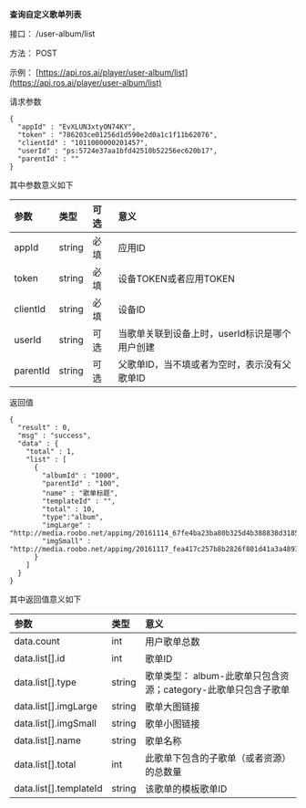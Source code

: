 **查询自定义歌单列表**

接口： /user-album/list

方法： POST

示例： [https://api.ros.ai/player/user-album/list](https://api.ros.ai/player/user-album/list)

请求参数

```
{
  "appId" : "EvXLUN3xtyON74KY",
  "token" : "786203ce01256d1d590e2d0a1c1f11b62076",
  "clientId" : "1011000000201457",
  "userId" : "ps:5724e37aa1bfd42510b52256ec620b17",
  "parentId" : ""
}
```

其中参数意义如下

| 参数 | 类型 | 可选 | 意义 |
| :--- | :--- | :--- | :--- |
| appId | string | 必填 | 应用ID |
| token | string | 必填 | 设备TOKEN或者应用TOKEN |
| clientId | string | 必填 | 设备ID |
| userId | string | 可选 | 当歌单关联到设备上时，userId标识是哪个用户创建 |
| parentId | string | 可选 | 父歌单ID，当不填或者为空时，表示没有父歌单ID |

返回值

```
{
  "result" : 0,
  "msg" : "success",
  "data" : {
    "total" : 1,
    "list" : [
      {
        "albumId" : "1000",
        "parentId" : "100",
        "name" : "歌单标题",
        "templateId" : "",
        "total" : 10,
        "type":"album",
        "imgLarge" : "http://media.roobo.net/appimg/20161114_67fe4ba23ba80b325d4b388838d31853.png",
        "imgSmall" : "http://media.roobo.net/appimg/20161117_fea417c257b8b2826f801d41a3a48931.jpg"
      }
    ]
  }
}
```

其中返回值意义如下

| 参数 | 类型 | 意义 |
| :--- | :--- | :--- |
| data.count | int | 用户歌单总数 |
| data.list\[\].id | int | 歌单ID |
| data.list\[\].type | string | 歌单类型： album-此歌单只包含资源；category-此歌单只包含子歌单 |
| data.list\[\].imgLarge | string | 歌单大图链接 |
| data.list\[\].imgSmall | string | 歌单小图链接 |
| data.list\[\].name | string | 歌单名称 |
| data.list\[\].total | int | 此歌单下包含的子歌单（或者资源）的总数量 |
| data.list\[\].templateId | string | 该歌单的模板歌单ID |



